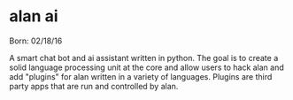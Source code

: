 # alan ai

Born: 02/18/16

A smart chat bot and ai assistant written in python. The goal is to create a solid language processing unit at the core and allow users to hack alan and add "plugins" for alan written in a variety of languages. Plugins are third party apps that are run and controlled by alan.

